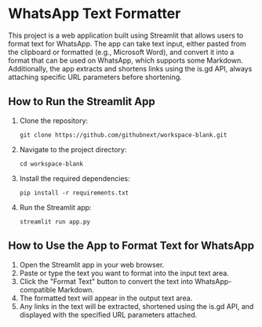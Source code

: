 # WhatsApp Text Formatter

This project is a web application built using Streamlit that allows users to format text for WhatsApp. The app can take text input, either pasted from the clipboard or formatted (e.g., Microsoft Word), and convert it into a format that can be used on WhatsApp, which supports some Markdown. Additionally, the app extracts and shortens links using the is.gd API, always attaching specific URL parameters before shortening.

## How to Run the Streamlit App

1. Clone the repository:
   ```
   git clone https://github.com/githubnext/workspace-blank.git
   ```
2. Navigate to the project directory:
   ```
   cd workspace-blank
   ```
3. Install the required dependencies:
   ```
   pip install -r requirements.txt
   ```
4. Run the Streamlit app:
   ```
   streamlit run app.py
   ```

## How to Use the App to Format Text for WhatsApp

1. Open the Streamlit app in your web browser.
2. Paste or type the text you want to format into the input text area.
3. Click the "Format Text" button to convert the text into WhatsApp-compatible Markdown.
4. The formatted text will appear in the output text area.
5. Any links in the text will be extracted, shortened using the is.gd API, and displayed with the specified URL parameters attached.

